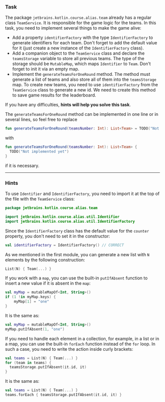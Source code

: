 ### Task

The package `jetbrains.kotlin.course.alias.team` already has a regular class `TeamService`.
It is responsible for the game logic for the teams. In this task, you need to implement several things to make the game alive:

- Add a property `identifierFactory` with the type `IdentifierFactory` to generate identifiers for each team.
  Don't forget to add the default value for it (just create a new instance of the `IdentifierFactory` class).
- Add a companion object to the `TeamService` class and declare the `teamsStorage` variable to store all previous teams.
  The type of the storage should be `MutableMap`, which maps `Identifier` to `Team`. Don't forget to init it via an empty map.
- Implement the `generateTeamsForOneRound` method.
  The method must generate a list of teams and also store all of them into the `teamsStorage` map.
  To create new teams, you need to use `identifierFactory` from the `TeamService` class to generate a new id.
  We need to create this method to save game results for the leaderboard.

If you have any difficulties, **hints will help you solve this task**.

<div class="hint" title="Click me to learn how to change the generateTeamsForOneRound method from the expression form to the regular one">

The `generateTeamsForOneRound` method can be implemented in one line or in several lines, 
so feel free to replace 
```kotlin
fun generateTeamsForOneRound(teamsNumber: Int): List<Team> = TODO("Not implemented yet")
``` 
with 
```kotlin
fun generateTeamsForOneRound(teamsNumber: Int): List<Team> { 
  TODO("Not implemented yet") 
}
```
if it is necessary.
</div>


----

### Hints

<div class="hint" title="Click me to learn about importing Identifier">

To use `Identifier` and `IdentifierFactory`, you need to import it at the top of the file with the `TeamService` class:

  ```kotlin
  package jetbrains.kotlin.course.alias.team

  import jetbrains.kotlin.course.alias.util.Identifier
  import jetbrains.kotlin.course.alias.util.IdentifierFactory
  ```
</div>

<div class="hint" title="Click me to learn how to create IdentifierFactory class">

Since the `IdentifierFactory` class has the default value for the `counter` property,
you don't need to set it in the constructor:

  ```kotlin
  val identifierFactory = IdentifierFactory() // CORRECT
  ```
</div>

<div class="hint" title="Click me to learn how to generate a list with teams">

As we mentioned in the first module, you can generate a new list with `N` elements by the following construction:
  ```kotlin
  List(N) { Team(...) }
  ```
</div>

<div class="hint" title="Click me to learn about putIfAbsent built-in function">

If you work with a `map`, you can use the built-in `putIfAbsent` function to insert a new value if it is absent in the `map`:
  ```kotlin
  val myMap = mutableMapOf<Int, String>()
  if (1 !in myMap.keys) {
      myMap[1] = "one"
  }
  ```
It is the same as:
  ```kotlin
  val myMap = mutableMapOf<Int, String>()
  myMap.putIfAbsent(1, "one")
  ```
</div>

<div class="hint" title="Click me to learn about forEach built-in function">

If you need to handle each element in a collection, for example, in a list or in a map,
you can use the built-in `forEach` function instead of the `for` loop.
In such a case, you need to write the action inside curly brackets:
  ```kotlin
  val teams = List(N) { Team(...) }
  for (team in teams) {
    teamsStorage.putIfAbsent(it.id, it)
  }
  ```
It is the same as:
  ```kotlin
  val teams = List(N) { Team(...) }
  teams.forEach { teamsStorage.putIfAbsent(it.id, it) }
  ```
</div>
